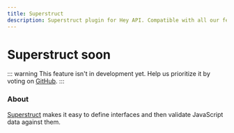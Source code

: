```yaml
---
title: Superstruct
description: Superstruct plugin for Hey API. Compatible with all our features.
---
```


# Superstruct <span data-soon>soon</span>

::: warning
This feature isn't in development yet. Help us prioritize it by voting on [GitHub](https://github.com/hey-api/openapi-ts/issues/1489).
:::

### About

[Superstruct](https://docs.superstructjs.org/) makes it easy to define interfaces and then validate JavaScript data against them.

<!--@include: ../../sponsors.md-->
